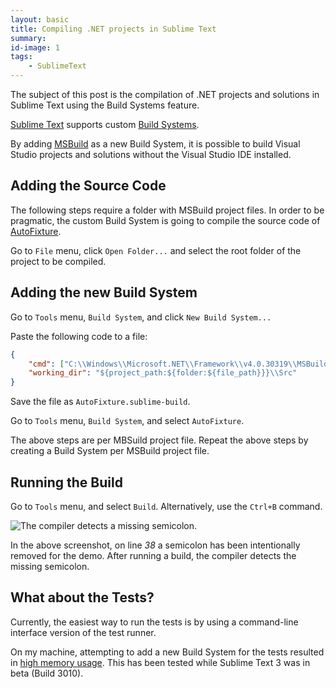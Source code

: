 ```yaml
---
layout: basic
title: Compiling .NET projects in Sublime Text
summary:
id-image: 1
tags:
    - SublimeText
---
```


<p class="message">The subject of this post is the compilation of .NET projects and solutions in Sublime Text using the Build Systems feature.</p>

[Sublime Text](http://www.sublimetext.com/) supports custom [Build Systems](http://docs.sublimetext.info/en/latest/file_processing/build_systems.html).

By adding [MSBuild](http://msdn.microsoft.com/en-us/library/wea2sca5.aspx) as a new Build System, it is possible to build Visual Studio projects and solutions without the Visual Studio IDE installed.

## Adding the Source Code

<p class="message">The following steps require a folder with MSBuild project files. In order to be pragmatic, the custom Build System is going to compile the source code of <a href="https://github.com/AutoFixture/AutoFixture">AutoFixture</a>.</p>

Go to `File` menu, click `Open Folder...` and select the root folder of the project to be compiled.

## Adding the new Build System

Go to `Tools` menu, `Build System`, and click `New Build System...`

Paste the following code to a file:

``` json
{
    "cmd": ["C:\\Windows\\Microsoft.NET\\Framework\\v4.0.30319\\MSBuild.exe", "AutoFixture.sln"],
    "working_dir": "${project_path:${folder:${file_path}}}\\Src"
}
```

Save the file as `AutoFixture.sublime-build`.

Go to `Tools` menu, `Build System`, and select `AutoFixture`.

<p class="message">The above steps are per MBSuild project file. Repeat the above steps by creating a Build System per MSBuild project file.</p>

## Running the Build

Go to `Tools` menu, and select `Build`. Alternatively, use the `Ctrl+B` command.

<p><img src="http://farm9.staticflickr.com/8371/8454681575_f36c89b618_o.png" alt="The compiler detects a missing semicolon."/></p>

In the above screenshot, on line *38* a semicolon has been intentionally removed for the demo. After running a build, the compiler detects the missing semicolon.

## What about the Tests?

Currently, the easiest way to run the tests is by using a command-line interface version of the test runner.

<p class="message">On my machine, attempting to add a new Build System for the tests resulted in <a href="https://twitter.com/nikosbaxevanis/status/298701966945693696">high memory usage</a>. This has been tested while Sublime Text 3 was in beta (Build 3010).</p>
